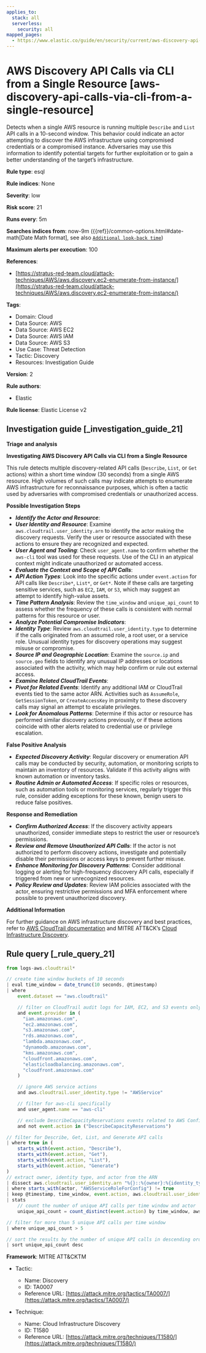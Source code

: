 ```yaml
---
applies_to:
  stack: all
  serverless:
    security: all
mapped_pages:
  - https://www.elastic.co/guide/en/security/current/aws-discovery-api-calls-via-cli-from-a-single-resource.html
---
```


# AWS Discovery API Calls via CLI from a Single Resource [aws-discovery-api-calls-via-cli-from-a-single-resource]

Detects when a single AWS resource is running multiple `Describe` and `List` API calls in a 10-second window. This behavior could indicate an actor attempting to discover the AWS infrastructure using compromised credentials or a compromised instance. Adversaries may use this information to identify potential targets for further exploitation or to gain a better understanding of the target’s infrastructure.

**Rule type**: esql

**Rule indices**: None

**Severity**: low

**Risk score**: 21

**Runs every**: 5m

**Searches indices from**: now-9m ({{ref}}/common-options.html#date-math[Date Math format], see also [`Additional look-back time`](docs-content://solutions/security/detect-and-alert/create-detection-rule.md#rule-schedule))

**Maximum alerts per execution**: 100

**References**:

* [https://stratus-red-team.cloud/attack-techniques/AWS/aws.discovery.ec2-enumerate-from-instance/](https://stratus-red-team.cloud/attack-techniques/AWS/aws.discovery.ec2-enumerate-from-instance/)

**Tags**:

* Domain: Cloud
* Data Source: AWS
* Data Source: AWS EC2
* Data Source: AWS IAM
* Data Source: AWS S3
* Use Case: Threat Detection
* Tactic: Discovery
* Resources: Investigation Guide

**Version**: 2

**Rule authors**:

* Elastic

**Rule license**: Elastic License v2

## Investigation guide [_investigation_guide_21]

**Triage and analysis**

**Investigating AWS Discovery API Calls via CLI from a Single Resource**

This rule detects multiple discovery-related API calls (`Describe`, `List`, or `Get` actions) within a short time window (30 seconds) from a single AWS resource. High volumes of such calls may indicate attempts to enumerate AWS infrastructure for reconnaissance purposes, which is often a tactic used by adversaries with compromised credentials or unauthorized access.

**Possible Investigation Steps**

* ***Identify the Actor and Resource***:
* ***User Identity and Resource***: Examine `aws.cloudtrail.user_identity.arn` to identify the actor making the discovery requests. Verify the user or resource associated with these actions to ensure they are recognized and expected.
* ***User Agent and Tooling***: Check `user_agent.name` to confirm whether the `aws-cli` tool was used for these requests. Use of the CLI in an atypical context might indicate unauthorized or automated access.
* ***Evaluate the Context and Scope of API Calls***:
* ***API Action Types***: Look into the specific actions under `event.action` for API calls like `Describe*`, `List*`, or `Get*`. Note if these calls are targeting sensitive services, such as `EC2`, `IAM`, or `S3`, which may suggest an attempt to identify high-value assets.
* ***Time Pattern Analysis***: Review the `time_window` and `unique_api_count` to assess whether the frequency of these calls is consistent with normal patterns for this resource or user.
* ***Analyze Potential Compromise Indicators***:
* ***Identity Type***: Review `aws.cloudtrail.user_identity.type` to determine if the calls originated from an assumed role, a root user, or a service role. Unusual identity types for discovery operations may suggest misuse or compromise.
* ***Source IP and Geographic Location***: Examine the `source.ip` and `source.geo` fields to identify any unusual IP addresses or locations associated with the activity, which may help confirm or rule out external access.
* ***Examine Related CloudTrail Events***:
* ***Pivot for Related Events***: Identify any additional IAM or CloudTrail events tied to the same actor ARN. Activities such as `AssumeRole`, `GetSessionToken`, or `CreateAccessKey` in proximity to these discovery calls may signal an attempt to escalate privileges.
* ***Look for Anomalous Patterns***: Determine if this actor or resource has performed similar discovery actions previously, or if these actions coincide with other alerts related to credential use or privilege escalation.

**False Positive Analysis**

* ***Expected Discovery Activity***: Regular discovery or enumeration API calls may be conducted by security, automation, or monitoring scripts to maintain an inventory of resources. Validate if this activity aligns with known automation or inventory tasks.
* ***Routine Admin or Automated Access***: If specific roles or resources, such as automation tools or monitoring services, regularly trigger this rule, consider adding exceptions for these known, benign users to reduce false positives.

**Response and Remediation**

* ***Confirm Authorized Access***: If the discovery activity appears unauthorized, consider immediate steps to restrict the user or resource’s permissions.
* ***Review and Remove Unauthorized API Calls***: If the actor is not authorized to perform discovery actions, investigate and potentially disable their permissions or access keys to prevent further misuse.
* ***Enhance Monitoring for Discovery Patterns***: Consider additional logging or alerting for high-frequency discovery API calls, especially if triggered from new or unrecognized resources.
* ***Policy Review and Updates***: Review IAM policies associated with the actor, ensuring restrictive permissions and MFA enforcement where possible to prevent unauthorized discovery.

**Additional Information**

For further guidance on AWS infrastructure discovery and best practices, refer to [AWS CloudTrail documentation](https://docs.aws.amazon.com/awscloudtrail/latest/userguide/cloudtrail-event-reference.md) and MITRE ATT&CK’s [Cloud Infrastructure Discovery](https://attack.mitre.org/techniques/T1580/).


## Rule query [_rule_query_21]

```js
from logs-aws.cloudtrail*

// create time window buckets of 10 seconds
| eval time_window = date_trunc(10 seconds, @timestamp)
| where
    event.dataset == "aws.cloudtrail"

    // filter on CloudTrail audit logs for IAM, EC2, and S3 events only
    and event.provider in (
      "iam.amazonaws.com",
      "ec2.amazonaws.com",
      "s3.amazonaws.com",
      "rds.amazonaws.com",
      "lambda.amazonaws.com",
      "dynamodb.amazonaws.com",
      "kms.amazonaws.com",
      "cloudfront.amazonaws.com",
      "elasticloadbalancing.amazonaws.com",
      "cloudfront.amazonaws.com"
    )

    // ignore AWS service actions
    and aws.cloudtrail.user_identity.type != "AWSService"

    // filter for aws-cli specifically
    and user_agent.name == "aws-cli"

    // exclude DescribeCapacityReservations events related to AWS Config
    and not event.action in ("DescribeCapacityReservations")

// filter for Describe, Get, List, and Generate API calls
| where true in (
    starts_with(event.action, "Describe"),
    starts_with(event.action, "Get"),
    starts_with(event.action, "List"),
    starts_with(event.action, "Generate")
)
// extract owner, identity type, and actor from the ARN
| dissect aws.cloudtrail.user_identity.arn "%{}::%{owner}:%{identity_type}/%{actor}"
| where starts_with(actor, "AWSServiceRoleForConfig") != true
| keep @timestamp, time_window, event.action, aws.cloudtrail.user_identity.arn
| stats
    // count the number of unique API calls per time window and actor
    unique_api_count = count_distinct(event.action) by time_window, aws.cloudtrail.user_identity.arn

// filter for more than 5 unique API calls per time window
| where unique_api_count > 5

// sort the results by the number of unique API calls in descending order
| sort unique_api_count desc
```

**Framework**: MITRE ATT&CKTM

* Tactic:

    * Name: Discovery
    * ID: TA0007
    * Reference URL: [https://attack.mitre.org/tactics/TA0007/](https://attack.mitre.org/tactics/TA0007/)

* Technique:

    * Name: Cloud Infrastructure Discovery
    * ID: T1580
    * Reference URL: [https://attack.mitre.org/techniques/T1580/](https://attack.mitre.org/techniques/T1580/)



